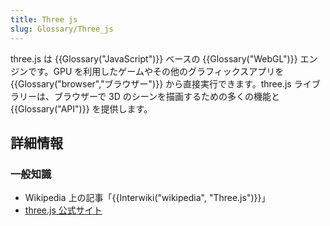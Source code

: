 ```yaml
---
title: Three js
slug: Glossary/Three_js
---
```

three.js は {{Glossary("JavaScript")}} ベースの {{Glossary("WebGL")}} エンジンです。GPU を利用したゲームやその他のグラフィックスアプリを {{Glossary("browser","ブラウザー")}} から直接実行できます。three.js ライブラリーは、ブラウザーで 3D のシーンを描画するための多くの機能と {{Glossary("API")}} を提供します。

## 詳細情報

### 一般知識

- Wikipedia 上の記事「{{Interwiki("wikipedia", "Three.js")}}」
- [three.js 公式サイト](http://threejs.org/)
